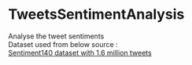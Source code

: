 # TweetsSentimentAnalysis
Analyse the tweet sentiments <br>
Dataset used from below source : <br>
<a href = "https://www.kaggle.com/datasets/kazanova/sentiment140">Sentiment140 dataset with 1.6 million tweets</a>
